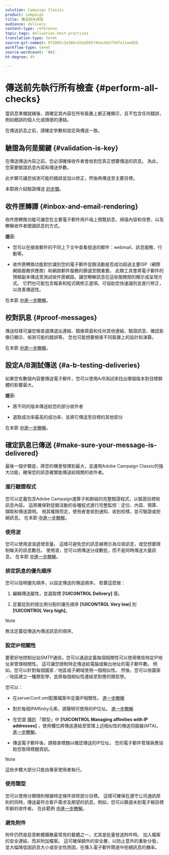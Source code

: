 ```yaml
---
solution: Campaign Classic
product: campaign
title: 傳送前先檢查
audience: delivery
content-type: reference
topic-tags: deliveries-best-practices
translation-type: tm+mt
source-git-commit: 972885c3a38bcd3a260574bacbb3f507e11ae05b
workflow-type: tm+mt
source-wordcount: '861'
ht-degree: 4%

---
```



# 傳送前先執行所有檢查 {#perform-all-checks}

當訊息準備就緒後，請確定其內容在所有裝置上都正確顯示，且不包含任何錯誤，例如錯誤的個人化或損壞的連結。

在傳送訊息之前，請確定參數和設定與傳送一致。

## 驗證為何是關鍵 {#validation-is-key}

在傳送傳送內容之前，您必須確保收件者會收到您真正想要傳送的訊息。 為此，您需要驗證訊息內容和傳送參數。

此步驟可讓您偵測可能的錯誤並加以修正，然後再傳送至主要目標。

本節將介紹驗證傳送 [的步驟](../../delivery/using/steps-validating-the-delivery.md)。

## 收件匣轉譯 {#inbox-and-email-rendering}

收件匣轉換功能可讓您在主要電子郵件用戶端上預覽訊息、掃描內容和信譽，以及瞭解收件者閱讀訊息的方式。

**提示**:

* 您可以在接收郵件的不同上下文中查看發送的郵件：webmail、訊息服務、行動等。

* 收件匣轉換功能對於識別您的電子郵件促銷活動是否成功超過主要ISP（網際網路服務供應商）和網路郵件服務的篩選至關重要。 此類工具會將電子郵件的預檢副本傳送至測試收件匣網路，讓您瞭解訊息在這些服務間的顯示或呈現方式。 它們也可能包含報表和程式碼修正選項，可協助您快速識別並進行修正，以改善傳遞性。

在本節 [中進一步瞭解](../../delivery/using/inbox-rendering.md)。

## 校對訊息 {#proof-messages}

傳送校樣可讓您檢查選擇退出連結、鏡像頁面和任何其他連結、驗證訊息、確認影像已顯示、偵測可能的錯誤等。 您也可能想要檢查不同裝置上的設計和演算。

在本節 [中進一步瞭解](../../delivery/using/steps-validating-the-delivery.md#sending-a-proof)。

## 設定A/B測試傳送 {#a-b-testing-deliveries}

如果您有數個內容要傳送電子郵件，您可以使用A/B測試來找出哪個版本對目標群體的影響最大。

**提示**:

* 將不同的版本傳送給您的部分收件者

* 選取成功率最高的成功率，並將它傳送至目標的其他部分

在本節 [中進一步瞭解](../../workflow/using/a-b-testing.md)。

## 確定訊息已傳送 {#make-sure-your-message-is-delivered}

最後一個步驟是，將您的機會發揮到最大，並運用Adobe Campaign Classic的強大功能，確保您的訊息確實能傳送給相關的收件者。

### 進行驗證程式

您可以定義包含Adobe Campaign運算子和群組的完整驗證程式，以驗證目標和訊息內容。 這將確保對促銷活動的各種程式進行完整監控：定位、內容、預算、擷取和傳送證明。 視其權限而定，使用者會收到通知、收到校樣，並可驗證或拒絕訊息。 在本節 [中進一步瞭解](../../campaign/using/marketing-campaign-approval.md#approval-process)。

### 使用波

您可以使用波浪遞增音量。 這樣可避免您的訊息被標示為垃圾訊息，或您想要限制每天的訊息數目。 使用波，您可以將傳送分成數批，而不是同時傳送大量訊息。 在本節 [中進一步瞭解](../../delivery/using/steps-sending-the-delivery.md#sending-using-multiple-waves)。

### 排定訊息的優先順序

您可以指明優先順序，以設定傳送的傳送順序。 若要這麼做：

1. 編輯傳送屬性，並選取標 **[!UICONTROL Delivery]** 簽。

1. 定義從到的按比例分配的優先順序 **[!UICONTROL Very low]** 別 **[!UICONTROL Very high]**。

>[!NOTE]
>
>無法定義從傳送內傳送訊息的順序。

### 設定IP相關性

要更好地控制出站SMTP通信，您可以通過定義每個相關性可以使用哪些特定IP地址來管理相關性。 這可讓您限制特定傳送給電腦或輸出地址的電子郵件數。 例如，您可以針對每個國家／地區或子網域使用一個相似性。 然後，您可以依國家／地區建立一種類型學，並將每個相似性連結至對應的類型學。

您可以：

* 在serverConf.xml配置檔案中定義IP相關性。 [進一步瞭解](../../installation/using/configuring-campaign-server.md#managing-outbound-smtp-traffic-with-affinities)

* 對於每個IPAffinity元素，請聲明可使用的IP位址。 [進一步瞭解](../../installation/using/email-deliverability.md#list-of-ip-addresses-to-use)

* 在您選 [擇的](../../campaign/using/about-campaign-typologies.md) 「類型」中 **[!UICONTROL Managing affinities with IP addresses]** ，使用欄位將傳送連結至管理上述相似性的傳送伺服器(MTA)。 [進一步瞭解](../../campaign/using/applying-rules.md#control-outgoing-smtp-traffic)。

* 傳送電子郵件後，請檢查標題以確認傳送的IP位址。 您的電子郵件管理員應協助您取得標題資訊。

>[!NOTE]
>
>這些步驟大部分只能由專家使用者執行。

### 使用類型

您可以使用分類規則根據特定條件排除部分目標。 這樣可確保在遵守公司通訊原則的同時，傳送最符合客戶需求及期望的訊息。例如，您可以篩選未到電子報目標年齡的收件者。 在此範例 [中進一步瞭解](../../campaign/using/filtering-rules.md)。

### 避免附件

附件仍然是惡意軟體擴散最常見的載體之一，尤其是批量發送附件時。 加入檔案的安全連結，而非附加檔案。 這可確保額外的安全層，以防止意外的重新分發，並大幅降低因訊息大小或安全性原因，在傳入電子郵件閘道中拒絕訊息的機率。
